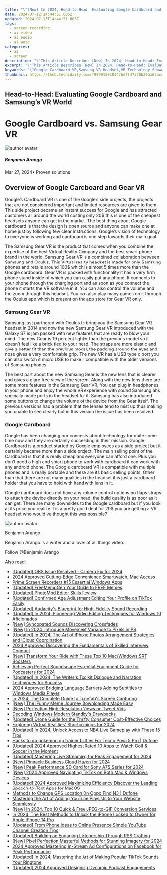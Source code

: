 ```yaml
---
title: "\"[New] In 2024, Head-to-Head  Evaluating Google Cardboard and Samsung’s VR World\""
date: 2024-07-12T14:44:51.605Z
updated: 2024-07-13T14:44:51.605Z
tags: 
  - screen-recording
  - ai video
  - ai audio
  - ai auto
categories: 
  - ai
  - screen
description: "\"This Article Describes [New] In 2024, Head-to-Head: Evaluating Google Cardboard and Samsung’s VR World\""
excerpt: "\"This Article Describes [New] In 2024, Head-to-Head: Evaluating Google Cardboard and Samsung’s VR World\""
keywords: "\"Google Cardboard VR,Samsung VR Headset,VR Technology Showdown,Google VR Experience,Samsung's VR Comparison,Head-to-Head VR Battle,Evaluating VR Devices\""
thumbnail: https://thmb.techidaily.com/f999915018347bdff47350b20a165acd94706d7edbf7c9a39198b21a53e266f6.jpg
---
```


## Head-to-Head: Evaluating Google Cardboard and Samsung’s VR World

# Google Cardboard vs. Samsung Gear VR

![author avatar](https://images.wondershare.com/filmora/article-images/benjamin-arango-author.jpg)

##### Benjamin Arango

 Mar 27, 2024• Proven solutions

## Overview of Google Cardboard and Gear VR

 Google’s Cardboard VR is one of the Google’s side projects, the projects that are not considered important and limited resources are given to them. This side project became an instant success for Google and has attracted customers all around the world costing only 20$ this is one of the cheapest headsets anyone can get in the market. The best thing about Google cardboard is that the design is open source and anyone can make one at home just by following few clear instructions. Google’s vision of technology to everyone is working and cardboard is one step towards their main goal.

 The Samsung Gear VR is the product that comes when you combine the expertise of the best Virtual Reality Company and the best smart phone brand in the world. Samsung Gear VR is a combined collaboration between Samsung and Oculus. This Virtual reality headset is made for only Samsung phones and retails around 100$ which is almost 5 times more than the Google cardboard. Gear VR is packed with functionality it has a very firm phone stand inside of which you can easily put any phone. It connects to your phone through the charging port and as soon as you connect the phone it starts the VR software in it. You can also control the volume and the zoom through this headset. You can also play many games on it through the Oculus app which is present on the app store for Gear VR only.

### Samsung Gear VR

 Samsung just partnered with Oculus to bring you the Samsung Gear VR headset in 2014 and now the new Samsung Gear VR introduced with the Galaxy S7 is jam packed with new features that are ready to blow your mind. The new Gear is 19 percent lighter than the previous model so it doesn’t feel like a brick tied to your head. The straps are more elastic and give a better fit than the previous model, the padding around the eyes and nose gives a very comfortable grip. The new VR has a USB type c port you can also switch it micro USB to make it compatible with the older versions of Samsung phones.

 The best part about the new Samsung Gear is the new lens that is clearer and gives a glare free view of the screen. Along with the new lens there are some more features in the Samsung Gear VR, You can plug in headphones in your phone and enjoy the whole VR experience with sound Samsung ahs specially made ports in the headset for it. Samsung has also introduced some buttons to change the volume of the device from the Gear itself. The previous versions had a problem that the lenses tend to mist up thus making you unable to see clearly but in this version the issue has been resolved.

### Google Cardboard

 Google has been changing our concepts about technology for quite some time now and they are certainly succeeding in their mission. Google Cardboard is a product started by Google employees as a side project but it certainly became more than a side project. The main selling point of the Cardboard is that it is really cheap and everyone can afford one. Plus you don’t need a high end smart phone to work with cardboard it can work with any android phone. The Google cardboard VR is compatible with multiple phones and is really portable and these are its basic selling points. Other than that there are not many qualities in the headset it is just a cardboard holder that you have to hold with hand with lens in it.

 Google cardboard does not have any volume control options no flaps straps to attach the device directly on your head, the build quality is as poor as it can get. There are many downsides to the Google cardboard but if you look at its price you realize it is a pretty good deal for 20$ you are getting a VR headset who would’ve thought this was possible?

![author avatar](https://images.wondershare.com/filmora/article-images/benjamin-arango-author.jpg)

Benjamin Arango

Benjamin Arango is a writer and a lover of all things video.

Follow @Benjamin Arango


<ins class="adsbygoogle"
     style="display:block"
     data-ad-format="autorelaxed"
     data-ad-client="ca-pub-7571918770474297"
     data-ad-slot="1223367746"></ins>



<ins class="adsbygoogle"
     style="display:block"
     data-ad-client="ca-pub-7571918770474297"
     data-ad-slot="8358498916"
     data-ad-format="auto"
     data-full-width-responsive="true"></ins>




<span class="atpl-alsoreadstyle">Also read:</span>
<div><ul>
<li><a href="https://screen-capture.techidaily.com/updated-obs-issue-resolved-camera-fix-for-2024/"><u>[Updated] OBS Issue Resolved - Camera Fix for 2024</u></a></li>
<li><a href="https://fox-cloud.techidaily.com/2024-approved-cutting-edge-convenience-smartwatch-mac-access/"><u>2024 Approved  Cutting-Edge Convenience  Smartwatch, Mac Access</u></a></li>
<li><a href="https://screen-activity-recording.techidaily.com/prime-screen-recorders-15-essential-windows-apps/"><u>Prime Screen Recorders  #15 Essential Windows Apps</u></a></li>
<li><a href="https://fox-cloud.techidaily.com/updated-freememogen-your-guide-to-free-memes/"><u>[Updated] FreeMemoGen  Your Guide to FREE Memes</u></a></li>
<li><a href="https://fox-cloud.techidaily.com/updated-photomod-editor-skills-review/"><u>[Updated] PhotoMod Editor Skills Review</u></a></li>
<li><a href="https://fox-cloud.techidaily.com/updated-confirmed-age-adjustment-editing-your-profile-on-tiktok-easily/"><u>[Updated] Confirmed Age Adjustment  Editing Your Profile on TikTok Easily</u></a></li>
<li><a href="https://fox-cloud.techidaily.com/updated-audacitys-blueprint-for-high-fidelity-sound-recording/"><u>[Updated] Audacity's Blueprint for High-Fidelity Sound Recording</u></a></li>
<li><a href="https://fox-cloud.techidaily.com/updated-in-2024-pioneering-video-editing-techniques-for-windows-10-aficionados/"><u>[Updated] In 2024, Pioneering Video Editing Techniques for Windows 10 Aficionados</u></a></li>
<li><a href="https://fox-cloud.techidaily.com/new-syncopated-sounds-discovering-crossfades/"><u>[New] Syncopated Sounds  Discovering Crossfades</u></a></li>
<li><a href="https://fox-cloud.techidaily.com/new-in-2024-introduce-movement-variance-to-pixels-in-ps/"><u>[New] In 2024, Introduce Movement Variance to Pixels in PS</u></a></li>
<li><a href="https://fox-cloud.techidaily.com/updated-in-2024-the-art-of-iphone-photos-arrangement-strategies-and-icloud-coordination/"><u>[Updated] In 2024, The Art of iPhone Photos  Arrangement Strategies and iCloud Coordination</u></a></li>
<li><a href="https://fox-cloud.techidaily.com/2024-approved-discovering-the-fundamentals-of-skilled-interview-conduct/"><u>2024 Approved  Discovering the Fundamentals of Skilled Interview Conduct</u></a></li>
<li><a href="https://some-guidance.techidaily.com/new-transform-your-ride-with-these-top-10-macwindows-srt-boosters/"><u>[New] Transform Your Ride with These Top 10 Mac/Windows SRT Boosters</u></a></li>
<li><a href="https://extra-lessons.techidaily.com/achieving-perfect-soundscape-essential-equipment-guide-for-podcasters-for-2024/"><u>Achieving Perfect Soundscape  Essential Equipment Guide for Podcasters for 2024</u></a></li>
<li><a href="https://fox-cloud.techidaily.com/updated-in-2024-the-writers-toolkit-dialogue-and-narration-techniques-for-success/"><u>[Updated] In 2024, The Writer's Toolkit  Dialogue and Narration Techniques for Success</u></a></li>
<li><a href="https://fox-cloud.techidaily.com/2024-approved-bridging-language-barriers-adding-subtitles-to-windows-media-player/"><u>2024 Approved  Bridging Language Barriers  Adding Subtitles to Windows Media Player</u></a></li>
<li><a href="https://screen-activity-recording.techidaily.com/in-2024-the-complete-guide-to-tunefabs-screen-capturing/"><u>In 2024, The Complete Guide to Tunefab's Screen Capturing</u></a></li>
<li><a href="https://fox-cloud.techidaily.com/new-the-ifunny-meme-journey-downloading-made-easy/"><u>[New] The iFunny Meme Journey  Downloading Made Easy</u></a></li>
<li><a href="https://twitter-videos.techidaily.com/new-perfecting-high-resolution-views-on-tweet-vids/"><u>[New] Perfecting High-Resolution Views on Tweet Vids</u></a></li>
<li><a href="https://windows11.techidaily.com/decoding-windows-modern-standbys-drawbacks/"><u>Decoding Windows Modern Standby's Drawbacks</u></a></li>
<li><a href="https://fox-cloud.techidaily.com/updated-drone-guide-for-the-thrifty-consumer-cost-effective-choices/"><u>[Updated] Drone Guide for the Thrifty Consumer  Cost-Effective Choices</u></a></li>
<li><a href="https://some-techniques.techidaily.com/exploring-virtual-realities-shortcomings-for-2024/"><u>Exploring Virtual Realities' Shortcomings for 2024</u></a></li>
<li><a href="https://fox-cloud.techidaily.com/updated-in-2024-unlock-access-to-nba-live-gameplay-with-these-15-tips/"><u>[Updated] In 2024, Unlock Access to NBA Live Gameplay with These 15 Tips</u></a></li>
<li><a href="https://android-pokemon-go.techidaily.com/hacks-to-do-pokemon-go-trainer-battles-for-tecno-pova-5-pro-drfone-by-drfone-virtual-android/"><u>Hacks to do pokemon go trainer battles For Tecno Pova 5 Pro | Dr.fone</u></a></li>
<li><a href="https://fox-cloud.techidaily.com/updated-2024-approved-highest-rated-10-apps-to-watch-golf-and-soccer-in-the-moment/"><u>[Updated] 2024 Approved  Highest Rated 10 Apps to Watch Golf & Soccer in the Moment</u></a></li>
<li><a href="https://fox-cloud.techidaily.com/updated-mastering-live-streaming-for-peak-engagement-for-2024/"><u>[Updated] Mastering Live Streaming for Peak Engagement for 2024</u></a></li>
<li><a href="https://fox-cloud.techidaily.com/new-pinnacle-business-cloud-haven-for-2024/"><u>[New] Pinnacle Business Cloud Haven for 2024</u></a></li>
<li><a href="https://fox-cloud.techidaily.com/new-peak-performance-sd-card-for-sony-a7s-series-for-2024/"><u>[New] Peak Performance SD Card for Sony A7S Series for 2024</u></a></li>
<li><a href="https://tiktok-videos.techidaily.com/new-2024-approved-navigating-tiktok-on-both-mac-and-windows-devices/"><u>[New] 2024 Approved  Navigating TikTok on Both Mac & Windows Devices</u></a></li>
<li><a href="https://fox-cloud.techidaily.com/updated-2024-approved-maximizing-efficiency-discover-the-leading-speech-to-text-apps-for-macos/"><u>[Updated] 2024 Approved  Maximizing Efficiency  Discover the Leading Speech-to-Text Apps for MacOS</u></a></li>
<li><a href="https://fake-location.techidaily.com/methods-to-change-gps-location-on-oppo-find-n3-drfone-by-drfone-virtual-android/"><u>Methods to Change GPS Location On Oppo Find N3 | Dr.fone</u></a></li>
<li><a href="https://youtube-video-recordings.techidaily.com/mastering-the-art-of-adding-youtube-playlists-to-your-website-seamlessly/"><u>Mastering the Art of Adding YouTube Playlists to Your Website Seamlessly</u></a></li>
<li><a href="https://fox-cloud.techidaily.com/new-in-2024-top-10-quick-and-free-jpeg-to-gif-conversion-services/"><u>[New] In 2024, Top 10 Quick & Free JPEG-to-GIF Conversion Services</u></a></li>
<li><a href="https://ios-unlock.techidaily.com/in-2024-the-best-methods-to-unlock-the-iphone-locked-to-owner-for-apple-iphone-14-pro-by-drfone-ios/"><u>In 2024, The Best Methods to Unlock the iPhone Locked to Owner for Apple iPhone 14 Pro</u></a></li>
<li><a href="https://facebook-video-share.techidaily.com/updated-from-phone-ideas-to-online-presence-simple-youtube-channel-creation-tips/"><u>[Updated] From Phone Ideas to Online Presence  Simple YouTube Channel Creation Tips</u></a></li>
<li><a href="https://fox-cloud.techidaily.com/updated-building-an-engaging-listenership-through-rss-crafting/"><u>[Updated] Building an Engaging Listenership Through RSS Crafting</u></a></li>
<li><a href="https://fox-cloud.techidaily.com/new-pixel-perfection-masterful-methods-for-stunning-imagery-for-2024/"><u>[New] Pixel Perfection  Masterful Methods for Stunning Imagery for 2024</u></a></li>
<li><a href="https://facebook-videos.techidaily.com/2024-approved-mastering-in-stream-ad-configurations-on-facebook-for-peak-performance/"><u>2024 Approved  Mastering In-Stream Ad Configurations on Facebook for Peak Performance</u></a></li>
<li><a href="https://fox-cloud.techidaily.com/updated-in-2024-mastering-the-art-of-making-popular-tiktok-sounds-your-ringtone/"><u>[Updated] In 2024, Mastering the Art of Making Popular TikTok Sounds Your Ringtone</u></a></li>
<li><a href="https://fox-cloud.techidaily.com/updated-2024-approved-designing-dynamic-podcast-engagements/"><u>[Updated] 2024 Approved  Designing Dynamic Podcast Engagements</u></a></li>
</ul></div>
